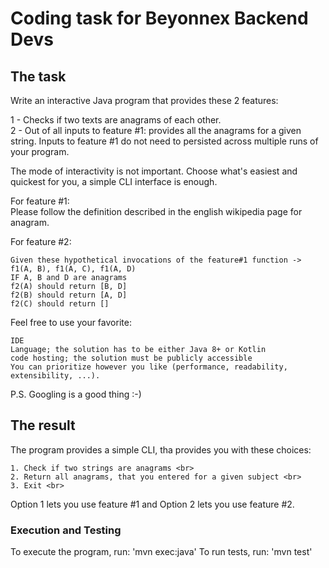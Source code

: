 # Coding task for Beyonnex Backend Devs

## The task
Write an interactive Java program that provides these 2 features:

1 - Checks if two texts are anagrams of each other. <br>
2 - Out of all inputs to feature #1: provides all the anagrams for a given string. Inputs to feature #1 do not need to persisted across multiple runs of your program.<br>

The mode of interactivity is not important. Choose what's easiest and quickest for you, a simple CLI interface is enough.

For feature #1:<br>
Please follow the definition described in the english wikipedia page for anagram.

For feature #2:<br>

    Given these hypothetical invocations of the feature#1 function -> f1(A, B), f1(A, C), f1(A, D)
    IF A, B and D are anagrams
    f2(A) should return [B, D]
    f2(B) should return [A, D]
    f2(C) should return []

Feel free to use your favorite:

    IDE
    Language; the solution has to be either Java 8+ or Kotlin
    code hosting; the solution must be publicly accessible
    You can prioritize however you like (performance, readability, extensibility, ...).

P.S. Googling is a good thing :-)

## The result
The program provides a simple CLI, tha provides you with these choices: <br>

    1. Check if two strings are anagrams <br>
    2. Return all anagrams, that you entered for a given subject <br>
    3. Exit <br>

Option 1 lets you use feature #1 and Option 2 lets you use feature #2.

### Execution and Testing
To execute the program, run: 'mvn exec:java'
To run tests, run: 'mvn test'
